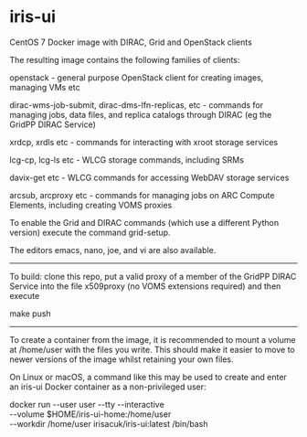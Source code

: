 # iris-ui
CentOS 7 Docker image with DIRAC, Grid and OpenStack clients


The resulting image contains the following families of clients:

openstack - general purpose OpenStack client for creating images, managing
   VMs etc

dirac-wms-job-submit, dirac-dms-lfn-replicas, etc - commands for managing jobs,
   data files, and replica catalogs through DIRAC (eg the GridPP DIRAC Service)

xrdcp, xrdls etc - commands for interacting with xroot storage services

lcg-cp, lcg-ls etc - WLCG storage commands, including SRMs

davix-get etc - WLCG commands for accessing WebDAV storage services

arcsub, arcproxy etc - commands for managing jobs on ARC Compute Elements, 
   including creating VOMS proxies

To enable the Grid and DIRAC commands (which use a different Python version)
execute the command grid-setup.

The editors emacs, nano, joe, and vi are also available.

------

To build: clone this repo, put a valid proxy of a member of the GridPP DIRAC
Service into the file x509proxy (no VOMS extensions required) and then execute

make push

------

To create a container from the image, it is recommended to mount a volume
at /home/user with the files you write. This should make it easier to move
to newer versions of the image whilst retaining your own files.

On Linux or macOS, a command like this may be used to create and enter
an iris-ui Docker container as a non-privileged user:

docker run --user user --tty --interactive \
  --volume $HOME/iris-ui-home:/home/user \
  --workdir /home/user irisacuk/iris-ui:latest /bin/bash


